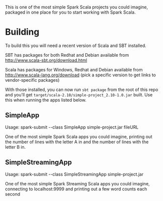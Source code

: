 This is one of the most simple Spark Scala projects you could imagine, packaged in one place for you to start working with Spark Scala.

# Building

To build this you will need a recent version of Scala and SBT installed.

SBT has packages for both Redhat and Debian available from http://www.scala-sbt.org/download.html

Scala has packages for Windows, Redhat and Debian available from http://www.scala-lang.org/download (pick a specific version to get links to vendor-specific packages)

With those installed, you can now run `sbt package` from the root of this repo and you'll get `target/scala-2.10/simple-project_2.10-1.0.jar` built.  Use this when running the apps listed below.

## SimpleApp

Usage: spark-submit --class SimpleApp simple-project.jar fileURL

One of the most simple Spark Scala apps you could imagine, printing out the number of lines with the letter A in and the number of lines with the letter B in.

## SimpleStreamingApp

Usage: spark-submit --class SimpleStreamingApp simple-project.jar

One of the most simple Spark Streaming Scala apps you could imagine, connecting to localhost:9999 and printing out a few word counts each second